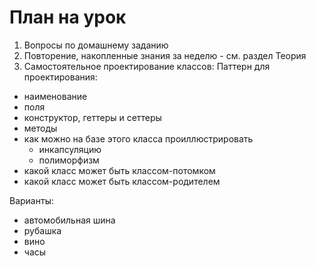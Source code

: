 # План на урок <br/>
1. Вопросы по домашнему заданию  <br/>
2. Повторение, накопленные знания за неделю - см. раздел Теория  <br/>
3. Самостоятельное проектирование классов:
Паттерн для проектирования:
- наименование
- поля
- конструктор, геттеры и сеттеры
- методы 
- как можно на базе этого класса проиллюстрировать
  - инкапсуляцию
  - полиморфизм
- какой класс может быть классом-потомком
- какой класс может быть классом-родителем

Варианты:
- автомобильная шина
- рубашка
- вино
- часы
